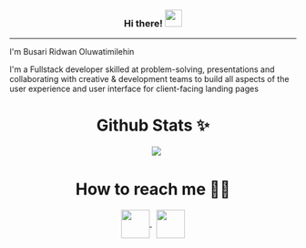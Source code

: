 <!-- <h1 align="center"> Hi there 👋🏾 </h1> -->

<h3 align="center"> Hi there! <img src="https://raw.githubusercontent.com/MartinHeinz/MartinHeinz/master/wave.gif" width="30px"></h3>

<hr>

I'm Busari Ridwan Oluwatimilehin

I'm a Fullstack developer skilled at problem-solving, presentations and collaborating with creative & development teams to build all aspects of the user experience and user interface for client-facing landing pages

<h1 align="center">Github Stats ✨</h1>

<div align="center">      
    <img src="https://github-readme-stats.vercel.app/api?username=identitySeal&show_icons=true" />
</div>

<h1 align="center">How to reach me 🤝🏾</h1>

<p align="center">
    <a href="https://twitter.com/tohmeewa" target="_blank">
        <img align="center" src="https://www.flaticon.com/svg/vstatic/svg/733/733579.svg?token=exp=1618874110~hmac=a2132d621bff196328f707a453f382ad" height="50" />
    </a>
     
    <a href="https://www.linkedin.com/in/ridwan-oluwatimilehin-busari-21b9121a4/" target="_blank"
        ><img align="center" src="https://www.flaticon.com/svg/vstatic/svg/174/174857.svg?token=exp=1618874172~hmac=1526a7f0ddae2dde46a2df7edf5f2520" height="50" />
    </a>
</p>

</p>
